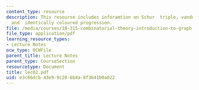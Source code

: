 ```yaml
---
content_type: resource
description: This resourse includes inforamtion on Schur  triple, vander weorden,
  and  identically coloured progression.
file: /media/courses/18-315-combinatorial-theory-introduction-to-graph-theory-extremal-and-enumerative-combinatorics-spring-2005/e3c66dcb43e99c206b4a8f3641b0a022_lec02.pdf
file_type: application/pdf
learning_resource_types:
- Lecture Notes
ocw_type: OCWFile
parent_title: Lecture Notes
parent_type: CourseSection
resourcetype: Document
title: lec02.pdf
uid: e3c66dcb-43e9-9c20-6b4a-8f3641b0a022
---
```


